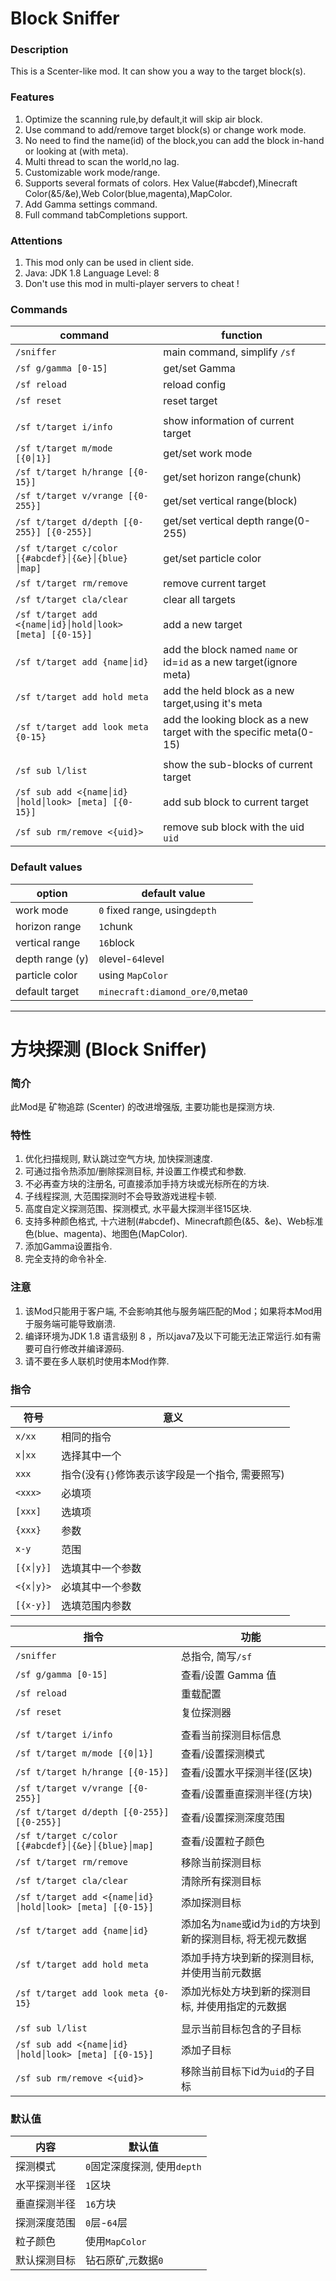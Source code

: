 # Block Sniffer

### Description
This is a Scenter-like mod. It can show you a way to the target block(s).

### Features
1. Optimize the scanning rule,by default,it will skip air block.
2. Use command to add/remove target block(s) or change work mode.
3. No need to find the name(id) of the block,you can add the block in-hand or looking at (with meta).
4. Multi thread to scan the world,no lag.
5. Customizable work mode/range.
6. Supports several formats of colors. Hex Value(#abcdef),Minecraft Color(&5/&e),Web Color(blue,magenta),MapColor.
7. Add Gamma settings command.
8. Full command tabCompletions support.

### Attentions
1. This mod only can be used in client side.
2. Java: JDK 1.8  Language Level: 8
3. Don't use this mod in multi-player servers to cheat !

### Commands

|command|function|
|---|---|
|`/sniffer`|main command, simplify `/sf`|
|`/sf g/gamma [0-15]`|get/set Gamma|
|`/sf reload`|reload config|
|`/sf reset`|reset target|
|||
|`/sf t/target i/info`|show information of current target|
|`/sf t/target m/mode [{0│1}]`|get/set work mode|
|`/sf t/target h/hrange [{0-15}]`|get/set horizon range(chunk)|
|`/sf t/target v/vrange [{0-255}]`|get/set vertical range(block)|
|`/sf t/target d/depth [{0-255}] [{0-255}]`|get/set vertical depth range(0-255)|
|`/sf t/target c/color [{#abcdef}│{&e}│{blue}│map]`|get/set particle color|
|`/sf t/target rm/remove`|remove current target|
|`/sf t/target cla/clear`|clear all targets|
|`/sf t/target add <{name│id}│hold│look> [meta] [{0-15}]`|add a new target|
|`/sf t/target add {name│id}`|add the block named `name` or id=`id` as a new target(ignore meta)|
|`/sf t/target add hold meta`|add the held block as a new target,using it's meta|
|`/sf t/target add look meta {0-15}`|add the looking block as a new target with the specific meta(0-15)|
|||
|`/sf sub l/list`|show the sub-blocks of current target|
|`/sf sub add <{name│id}│hold│look> [meta] [{0-15}]`|add sub block to current target|
|`/sf sub rm/remove <{uid}>`|remove sub block with the uid `uid`|

### Default values
|option|default value|
|---|---|
|work mode|`0` fixed range, using`depth`|
|horizon range|`1`chunk|
|vertical range|`16`block|
|depth range (y)|`0`level-`64`level|
|particle color|using `MapColor`|
|default target|`minecraft:diamond_ore/0`,meta`0`|

---

# 方块探测 (Block Sniffer)

### 简介
此Mod是 矿物追踪 (Scenter) 的改进增强版, 主要功能也是探测方块.

### 特性
1. 优化扫描规则, 默认跳过空气方块, 加快探测速度.
2. 可通过指令热添加/删除探测目标, 并设置工作模式和参数.
3. 不必再查方块的注册名, 可直接添加手持方块或光标所在的方块.
4. 子线程探测, 大范围探测时不会导致游戏进程卡顿.
5. 高度自定义探测范围、探测模式, 水平最大探测半径15区块.
6. 支持多种颜色格式, 十六进制(#abcdef)、Minecraft颜色(&5、&e)、Web标准色(blue、magenta)、地图色(MapColor).
7. 添加Gamma设置指令.
8. 完全支持的命令补全.

### 注意
1. 该Mod只能用于客户端, 不会影响其他与服务端匹配的Mod；如果将本Mod用于服务端可能导致崩溃.
2. 编译环境为JDK 1.8 语言级别 8 ，所以java7及以下可能无法正常运行.如有需要可自行修改并编译源码.
3. 请不要在多人联机时使用本Mod作弊.

### 指令
|符号|意义|
|---|---|
|`x/xx`|相同的指令|
|`x│xx`|选择其中一个|
|`xxx`|指令(没有`{}`修饰表示该字段是一个指令, 需要照写)|
|`<xxx>`|必填项|
|`[xxx]`|选填项|
|`{xxx}`|参数|
|`x-y`|范围|
|`[{x│y}]`|选填其中一个参数|
|`<{x│y}>`|必填其中一个参数|
|`[{x-y}]`|选填范围内参数|

|指令|功能|
|---|---|
|`/sniffer`|总指令, 简写`/sf`|
|`/sf g/gamma [0-15]`|查看/设置 Gamma 值|
|`/sf reload`|重载配置|
|`/sf reset`|复位探测器|
|||
|`/sf t/target i/info`|查看当前探测目标信息|
|`/sf t/target m/mode [{0│1}]`|查看/设置探测模式|
|`/sf t/target h/hrange [{0-15}]`|查看/设置水平探测半径(区块)|
|`/sf t/target v/vrange [{0-255}]`|查看/设置垂直探测半径(方块)|
|`/sf t/target d/depth [{0-255}] [{0-255}]`|查看/设置探测深度范围|
|`/sf t/target c/color [{#abcdef}│{&e}│{blue}│map]`|查看/设置粒子颜色|
|`/sf t/target rm/remove`|移除当前探测目标|
|`/sf t/target cla/clear`|清除所有探测目标|
|`/sf t/target add <{name│id}│hold│look> [meta] [{0-15}]`|添加探测目标|
|`/sf t/target add {name│id}`|添加名为`name`或id为`id`的方块到新的探测目标, 将无视元数据|
|`/sf t/target add hold meta`|添加手持方块到新的探测目标, 并使用当前元数据|
|`/sf t/target add look meta {0-15}`|添加光标处方块到新的探测目标, 并使用指定的元数据|
|||
|`/sf sub l/list`|显示当前目标包含的子目标|
|`/sf sub add <{name│id}│hold│look> [meta] [{0-15}]`|添加子目标|
|`/sf sub rm/remove <{uid}>`|移除当前目标下id为`uid`的子目标|

### 默认值
|内容|默认值|
|---|---|
|探测模式|`0`固定深度探测, 使用`depth`|
|水平探测半径|`1`区块|
|垂直探测半径|`16`方块|
|探测深度范围|`0`层-`64`层|
|粒子颜色|使用`MapColor`|
|默认探测目标|钻石原矿,元数据`0`|
